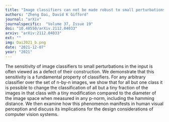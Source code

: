 ```yaml
---
title: "Image classifiers can not be made robust to small perturbations"
authors: "Zheng Dai, David K Gifford"
journal: "arXiv"
journalspecific:  "Volume 37, Issue 19"
doi: "10.48550/arXiv.2112.04033"
arxiv: "arXiv:2112.04033"
ext: ""
img: Dai2021_b.png
date: "2021-12-07"
year: "2021"
---
```


The sensitivity of image classifiers to small perturbations in the input is often viewed as a defect of their construction. We demonstrate that this sensitivity is a fundamental property of classifiers. For any arbitrary classifier over the set of n-by-n images, we show that for all but one class it is possible to change the classification of all but a tiny fraction of the images in that class with a tiny modification compared to the diameter of the image space when measured in any p-norm, including the hamming distance. We then examine how this phenomenon manifests in human visual perception and discuss its implications for the design considerations of computer vision systems.
